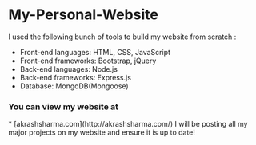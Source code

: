 # My-Personal-Website

I used the following bunch of tools to build my website from scratch :

* Front-end languages: HTML, CSS, JavaScript
* Front-end frameworks: Bootstrap, jQuery
* Back-end languages: Node.js
* Back-end frameworks: Express.js
* Database: MongoDB(Mongoose)

<h3> You can view my website at </h3>
* [akrashsharma.com](http://akrashsharma.com/) 
I will be posting all my major projects on my website and ensure it is up to date!
